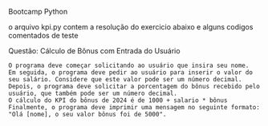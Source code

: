 Bootcamp Python

o arquivo kpi.py contem a resolução do exercicio abaixo e alguns codigos comentados de teste

Questão: Cálculo de Bônus com Entrada do Usuário

    O programa deve começar solicitando ao usuário que insira seu nome.
    Em seguida, o programa deve pedir ao usuário para inserir o valor do seu salário. Considere que este valor pode ser um número decimal.
    Depois, o programa deve solicitar a porcentagem do bônus recebido pelo usuário, que também pode ser um número decimal.
    O cálculo do KPI do bônus de 2024 é de 1000 + salario * bônus
    Finalmente, o programa deve imprimir uma mensagem no seguinte formato: "Olá [nome], o seu valor bônus foi de 5000".

